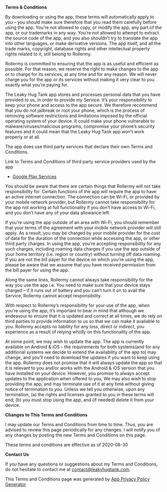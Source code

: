**Terms & Conditions**

By downloading or using the app, these terms will automatically apply to you – you should make sure therefore that you read them carefully before using the app. You’re not allowed to copy, or modify the app, any part of the app, or our trademarks in any way. You’re not allowed to attempt to extract the source code of the app, and you also shouldn’t try to translate the app into other languages, or make derivative versions. The app itself, and all the trade marks, copyright, database rights and other intellectual property rights related to it, still belong to Rollermy.

  Rollermy is committed to ensuring that the app is as useful and efficient as possible. For that reason, we reserve the right to make changes to the app or to charge for its services, at any time and for any reason. We will never charge you for the app or its services without making it very clear to you exactly what you’re paying for.

The Leaky Hug Tank app stores and processes personal data that you have provided to us, in order to provide my Service. It’s your responsibility to keep your phone and access to the app secure. We therefore recommend that you do not jailbreak or root your phone, which is the process of removing software restrictions and limitations imposed by the official operating system of your device. It could make your phone vulnerable to malware/viruses/malicious programs, compromise your phone’s security features and it could mean that the Leaky Hug Tank app won’t work properly or at all.

  The app does use third party services that declare their own Terms and Conditions.

  Link to Terms and Conditions of third party service providers used by the app

*   [Google Play Services](https://policies.google.com/terms)

You should be aware that there are certain things that Rollermy will not take responsibility for. Certain functions of the app will require the app to have an active internet connection. The connection can be Wi-Fi, or provided by your mobile network provider, but Rollermy cannot take responsibility for the app not working at full functionality if you don’t have access to Wi-Fi, and you don’t have any of your data allowance left.

  If you’re using the app outside of an area with Wi-Fi, you should remember that your terms of the agreement with your mobile network provider will still apply. As a result, you may be charged by your mobile provider for the cost of data for the duration of the connection while accessing the app, or other third party charges. In using the app, you’re accepting responsibility for any such charges, including roaming data charges if you use the app outside of your home territory (i.e. region or country) without turning off data roaming. If you are not the bill payer for the device on which you’re using the app, please be aware that we assume that you have received permission from the bill payer for using the app.

  Along the same lines, Rollermy cannot always take responsibility for the way you use the app i.e. You need to make sure that your device stays charged – if it runs out of battery and you can’t turn it on to avail the Service, Rollermy cannot accept responsibility.

  With respect to Rollermy’s responsibility for your use of the app, when you’re using the app, it’s important to bear in mind that although we endeavour to ensure that it is updated and correct at all times, we do rely on third parties to provide information to us so that we can make it available to you. Rollermy accepts no liability for any loss, direct or indirect, you experience as a result of relying wholly on this functionality of the app.

  At some point, we may wish to update the app. The app is currently available on Android & iOS – the requirements for both systems(and for any additional systems we decide to extend the availability of the app to) may change, and you’ll need to download the updates if you want to keep using the app. Rollermy does not promise that it will always update the app so that it is relevant to you and/or works with the Android & iOS version that you have installed on your device. However, you promise to always accept updates to the application when offered to you, We may also wish to stop providing the app, and may terminate use of it at any time without giving notice of termination to you. Unless we tell you otherwise, upon any termination, (a) the rights and licenses granted to you in these terms will end; (b) you must stop using the app, and (if needed) delete it from your device.

**Changes to This Terms and Conditions**

I may update our Terms and Conditions from time to time. Thus, you are advised to review this page periodically for any changes. I will notify you of any changes by posting the new Terms and Conditions on this page.

  These terms and conditions are effective as of 2020-08-30

**Contact Us**

If you have any questions or suggestions about my Terms and Conditions, do not hesitate to contact me at contact@leakyhugtank.com.

  This Terms and Conditions page was generated by [App Privacy Policy Generator](https://app-privacy-policy-generator.firebaseapp.com/)

